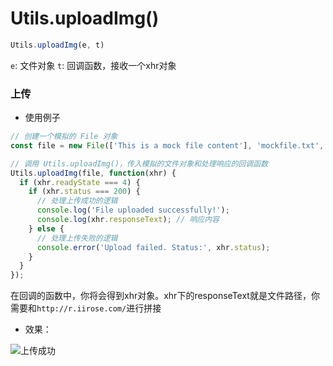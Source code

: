 # Utils.uploadImg()

```javascript
Utils.uploadImg(e, t)
```

```e```: 文件对象
```t```: 回调函数，接收一个xhr对象

### 上传

- 使用例子

```javascript
// 创建一个模拟的 File 对象
const file = new File(['This is a mock file content'], 'mockfile.txt', { type: 'text/plain' });

// 调用 Utils.uploadImg()，传入模拟的文件对象和处理响应的回调函数
Utils.uploadImg(file, function(xhr) {
  if (xhr.readyState === 4) {
    if (xhr.status === 200) {
      // 处理上传成功的逻辑
      console.log('File uploaded successfully!');
      console.log(xhr.responseText); // 响应内容
    } else {
      // 处理上传失败的逻辑
      console.error('Upload failed. Status:', xhr.status);
    }
  }
});
```

在回调的函数中，你将会得到xhr对象。xhr下的responseText就是文件路径，你需要和```http://r.iirose.com/```进行拼接

- 效果：

![上传成功](https://static.codemao.cn/i/24/4/17/16/4935-IZ.png)
